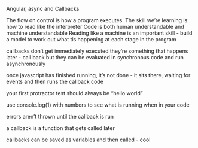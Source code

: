 Angular, async and Callbacks



The flow on control is how a program executes.
The skill we’re learning is: how to read like the interpreter
Code is both human understandable and machine understandable
Reading like a machine is an important skill - build a model to work out what tis happening at each stage in the program

callbacks don’t get immediately executed
they’re something that happens later -  call back
but they can be evaluated in synchronous code and run asynchronously    

once javascript has finished running, it’s not done - it sits there, waiting for events and then runs the callback code

your first protractor test should always be “hello world”

use console.log(1) with numbers to see what is running when in your code

errors aren’t thrown until the callback is run

a callback is a function that gets called later

callbacks can be saved as variables and then called - cool
